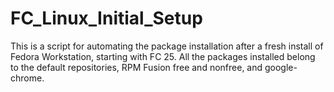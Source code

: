 # FC_Linux_Initial_Setup

This is a script for automating the package installation after a fresh install of Fedora Workstation, starting with FC 25. All the packages installed belong to the default repositories, RPM Fusion free and nonfree, and google-chrome.
